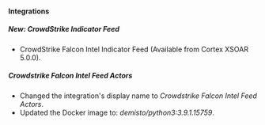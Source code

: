 
#### Integrations
##### New: CrowdStrike Indicator Feed
- CrowdStrike Falcon Intel Indicator Feed (Available from Cortex XSOAR 5.0.0).

##### Crowdstrike Falcon Intel Feed Actors
- Changed the integration's display name to *Crowdstrike Falcon Intel Feed Actors*.
- Updated the Docker image to: *demisto/python3:3.9.1.15759*.